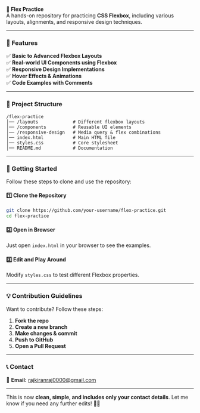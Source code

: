 
**📝 Flex Practice**  
A hands-on repository for practicing **CSS Flexbox**, including various layouts, alignments, and responsive design techniques.

---

### **📌 Features**
✅ **Basic to Advanced Flexbox Layouts**  
✅ **Real-world UI Components using Flexbox**  
✅ **Responsive Design Implementations**  
✅ **Hover Effects & Animations**  
✅ **Code Examples with Comments**  

---

### **📂 Project Structure**
```
/flex-practice
│── /layouts             # Different flexbox layouts
│── /components          # Reusable UI elements
│── /responsive-design   # Media query & flex combinations
│── index.html           # Main HTML file
│── styles.css           # Core stylesheet
│── README.md            # Documentation
```

---

### **🚀 Getting Started**
Follow these steps to clone and use the repository:

#### **1️⃣ Clone the Repository**
```sh
git clone https://github.com/your-username/flex-practice.git
cd flex-practice
```

#### **2️⃣ Open in Browser**
Just open `index.html` in your browser to see the examples.

#### **3️⃣ Edit and Play Around**
Modify `styles.css` to test different Flexbox properties.

---

### **💡 Contribution Guidelines**
Want to contribute? Follow these steps:  

1. **Fork the repo**  
2. **Create a new branch**  
3. **Make changes & commit**  
4. **Push to GitHub**  
5. **Open a Pull Request**  

---

### **📞 Contact**
📧 **Email:** rajkiranraj0000@gmail.com  

---

This is now **clean, simple, and includes only your contact details**. Let me know if you need any further edits! 🚀🔥
